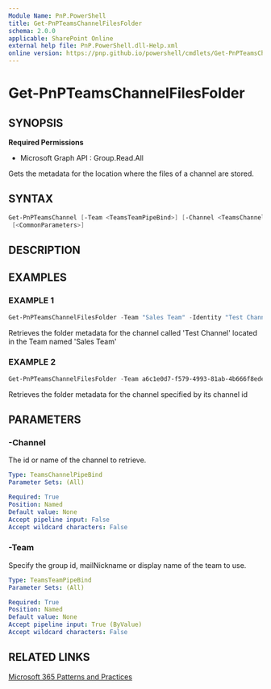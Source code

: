 ```yaml
---
Module Name: PnP.PowerShell
title: Get-PnPTeamsChannelFilesFolder
schema: 2.0.0
applicable: SharePoint Online
external help file: PnP.PowerShell.dll-Help.xml
online version: https://pnp.github.io/powershell/cmdlets/Get-PnPTeamsChannelFilesFolder.html
---
```

 
# Get-PnPTeamsChannelFilesFolder

## SYNOPSIS

**Required Permissions**

  * Microsoft Graph API : Group.Read.All

Gets the metadata for the location where the files of a channel are stored.

## SYNTAX

```powershell
Get-PnPTeamsChannel [-Team <TeamsTeamPipeBind>] [-Channel <TeamsChannelPipeBind>] 
 [<CommonParameters>]
```

## DESCRIPTION

## EXAMPLES

### EXAMPLE 1
```powershell
Get-PnPTeamsChannelFilesFolder -Team "Sales Team" -Identity "Test Channel"
```

Retrieves the folder metadata for the channel called 'Test Channel' located in the Team named 'Sales Team'

### EXAMPLE 2
```powershell
Get-PnPTeamsChannelFilesFolder -Team a6c1e0d7-f579-4993-81ab-4b666f8edea8 -Identity "19:796d063b63e34497aeaf092c8fb9b44e@thread.skype"
```

Retrieves the folder metadata for the channel specified by its channel id

## PARAMETERS

### -Channel
The id or name of the channel to retrieve.

```yaml
Type: TeamsChannelPipeBind
Parameter Sets: (All)

Required: True
Position: Named
Default value: None
Accept pipeline input: False
Accept wildcard characters: False
```

### -Team
Specify the group id, mailNickname or display name of the team to use.

```yaml
Type: TeamsTeamPipeBind
Parameter Sets: (All)

Required: True
Position: Named
Default value: None
Accept pipeline input: True (ByValue)
Accept wildcard characters: False
```

## RELATED LINKS

[Microsoft 365 Patterns and Practices](https://aka.ms/m365pnp)

